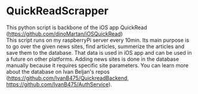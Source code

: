 # QuickReadScrapper

This python script is backbone of the iOS app QuickRead (https://github.com/dinoMartan/iOSQuickRead) <br/>
This script runs on my raspberryPi server every 10min. Its main purpose is to go over the given news sites, find articles, summerize the articles and save them to the database. That data is used in iOS app and can be used in a future on other platforms. Adding news sites is done in the database manually because it requires specific site parameters. You can learn more about the database on Ivan Beljan's repos (https://github.com/IvanB475/QuickreadBackend, https://github.com/IvanB475/AuthService).
